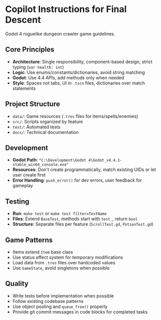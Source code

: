# Copilot Instructions for Final Descent

Godot 4 roguelike dungeon crawler game guidelines.

## Core Principles

- **Architecture**: Single responsibility, component-based design, strict typing (`var health: int`)
- **Logic**: Use enums/constants/dictionaries, avoid string matching
- **Godot**: Use 4.4 APIs, add methods only when needed
- **Style**: Spaces not tabs, UI in `.tscn` files, dictionaries over match statements

## Project Structure

- `data/`: Game resources (`.tres` files for items/spells/enemies)
- `src/`: Scripts organized by feature
- `test/`: Automated tests
- `docs/`: Technical documentation

## Development

- **Godot Path**: `"C:\Development\Godot 4\Godot_v4.4.1-stable_win64_console.exe"`
- **Resources**: Don't create programmatically, match existing UIDs or let user create first
- **Error Handling**: `push_error()` for dev errors, user feedback for gameplay

## Testing

- **Run**: `make test` or `make test filter=TestName`
- **Files**: Extend `BaseTest`, methods start with `test_`, return `bool`
- **Structure**: Separate files per feature (`ScrollTest.gd`, `PotionTest.gd`)

## Game Patterns

- Items extend `Item` base class
- Use status effect system for temporary modifications
- Load data from `.tres` files over hardcoded values
- Use `GameState`, avoid singletons when possible

## Quality

- Write tests before implementation when possible
- Follow existing codebase patterns
- Use object pooling and `queue_free()` properly
- Provide git commit messages in code blocks for completed tasks